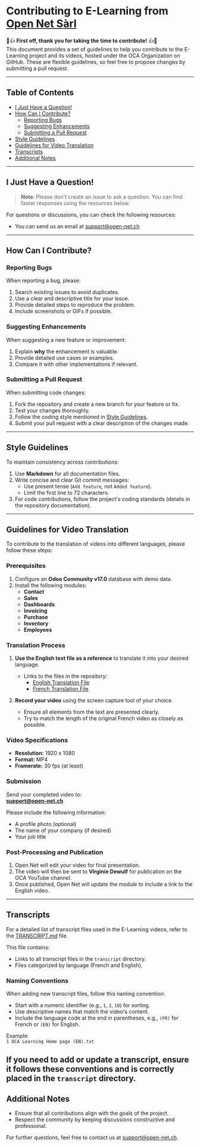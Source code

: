 # Contributing to E-Learning from [Open Net Sàrl](https://open-net.ch)

🎉👍 **First off, thank you for taking the time to contribute!** 👍🎉  
This document provides a set of guidelines to help you contribute to the E-Learning project and its videos, hosted under the OCA Organization on GitHub. These are flexible guidelines, so feel free to propose changes by submitting a pull request.

---

## Table of Contents

- [I Just Have a Question!](#i-just-have-a-question)
- [How Can I Contribute?](#how-can-i-contribute)
  - [Reporting Bugs](#reporting-bugs)
  - [Suggesting Enhancements](#suggesting-enhancements)
  - [Submitting a Pull Request](#submitting-a-pull-request)
- [Style Guidelines](#style-guidelines)
- [Guidelines for Video Translation](#guidelines-for-video-translation)
- [Transcripts](#transcripts)
- [Additional Notes](#additional-notes)

---

## I Just Have a Question!

> **Note**: Please don't create an issue to ask a question. You can find faster responses using the resources below.

For questions or discussions, you can check the following resources:  
- You can send us an email at [support@open-net.ch](mailto:support@open-net.ch)

---

## How Can I Contribute?

### Reporting Bugs

When reporting a bug, please:
1. Search existing issues to avoid duplicates.
2. Use a clear and descriptive title for your issue.
3. Provide detailed steps to reproduce the problem.
4. Include screenshots or GIFs if possible.

### Suggesting Enhancements

When suggesting a new feature or improvement:
1. Explain **why** the enhancement is valuable.
2. Provide detailed use cases or examples.
3. Compare it with other implementations if relevant.

### Submitting a Pull Request

When submitting code changes:
1. Fork the repository and create a new branch for your feature or fix.
2. Test your changes thoroughly.
3. Follow the coding style mentioned in [Style Guidelines](#style-guidelines).
4. Submit your pull request with a clear description of the changes made.

---

## Style Guidelines

To maintain consistency across contributions:
1. Use **Markdown** for all documentation files.
2. Write concise and clear Git commit messages:
   - Use present tense (`Add feature`, not `Added feature`).
   - Limit the first line to 72 characters.
3. For code contributions, follow the project's coding standards (details in the repository documentation).

---

## Guidelines for Video Translation

To contribute to the translation of videos into different languages, please follow these steps:

### Prerequisites

1. Configure an **Odoo Community v17.0** database with demo data.
2. Install the following modules:
   - **Contact**
   - **Sales**
   - **Dashboards**
   - **Invoicing**
   - **Purchase**
   - **Inventory**
   - **Employees**

### Translation Process

1. **Use the English text file as a reference** to translate it into your desired language.
   - Links to the files in the repository:
     - [English Translation File](#transcripts)
     - [French Translation File](#transcripts)

2. **Record your video** using the screen capture tool of your choice.  
   - Ensure all elements from the text are presented clearly.  
   - Try to match the length of the original French video as closely as possible.

### Video Specifications

- **Resolution:** 1920 x 1080  
- **Format:** MP4  
- **Framerate:** 30 fps (at least)

### Submission

Send your completed video to:  
**[support@open-net.ch](mailto:support@open-net.ch)**  

Please include the following information:  
- A profile photo (optional)  
- The name of your company (if desired)  
- Your job title  

### Post-Processing and Publication

1. Open Net will edit your video for final presentation.  
2. The video will then be sent to **Virginie Dewulf** for publication on the OCA YouTube channel.  
3. Once published, Open Net will update the module to include a link to the English video.

---

## Transcripts

For a detailed list of transcript files used in the E-Learning videos, refer to the [TRANSCRIPT.md](./TRANSCRIPT.md) file.

This file contains:
- Links to all transcript files in the `transcript` directory.
- Files categorized by language (French and English).


### Naming Conventions
When adding new transcript files, follow this naming convention:
- Start with a numeric identifier (e.g., `1`, `2`, `10`) for sorting.
- Use descriptive names that match the video's content.
- Include the language code at the end in parentheses, e.g., `(FR)` for French or `(EN)` for English.

Example:  
`1 OCA Learning Home page (EN).txt`

If you need to add or update a transcript, ensure it follows these conventions and is correctly placed in the `transcript` directory.
---

## Additional Notes

- Ensure that all contributions align with the goals of the project.
- Respect the community by keeping discussions constructive and professional.

For further questions, feel free to contact us at [support@open-net.ch](mailto:support@open-net.ch).